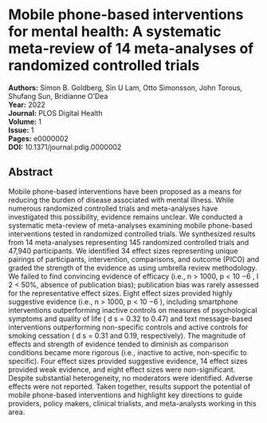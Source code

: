 # Mobile phone-based interventions for mental health: A systematic meta-review of 14 meta-analyses of randomized controlled trials

**Authors:** Simon B. Goldberg, Sin U Lam, Otto Simonsson, John Torous, Shufang Sun, Bridianne O’Dea  
**Year:** 2022  
**Journal:** PLOS Digital Health  
**Volume:** 1  
**Issue:** 1  
**Pages:** e0000002  
**DOI:** 10.1371/journal.pdig.0000002  

## Abstract
Mobile phone-based interventions have been proposed as a means for reducing the burden of disease associated with mental illness. While numerous randomized controlled trials and meta-analyses have investigated this possibility, evidence remains unclear. We conducted a systematic meta-review of meta-analyses examining mobile phone-based interventions tested in randomized controlled trials. We synthesized results from 14 meta-analyses representing 145 randomized controlled trials and 47,940 participants. We identified 34 effect sizes representing unique pairings of participants, intervention, comparisons, and outcome (PICO) and graded the strength of the evidence as using umbrella review methodology. We failed to find convincing evidence of efficacy (i.e.,
              n
              > 1000,
              p
              < 10
              −6
              ,
              I
              2
              < 50%, absence of publication bias); publication bias was rarely assessed for the representative effect sizes. Eight effect sizes provided highly suggestive evidence (i.e.,
              n
              > 1000,
              p
              < 10
              −6
              ), including smartphone interventions outperforming inactive controls on measures of psychological symptoms and quality of life (
              d
              s = 0.32 to 0.47) and text message-based interventions outperforming non-specific controls and active controls for smoking cessation (
              d
              s = 0.31 and 0.19, respectively). The magnitude of effects and strength of evidence tended to diminish as comparison conditions became more rigorous (i.e., inactive to active, non-specific to specific). Four effect sizes provided suggestive evidence, 14 effect sizes provided weak evidence, and eight effect sizes were non-significant. Despite substantial heterogeneity, no moderators were identified. Adverse effects were not reported. Taken together, results support the potential of mobile phone-based interventions and highlight key directions to guide providers, policy makers, clinical trialists, and meta-analysts working in this area.

